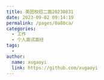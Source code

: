 ```yaml
---
title: 美团校招二面20230831
date: 2023-09-02 09:14:19
permalink: /pages/0a80ca/
categories:
  - 工作
  - 个人面试面经
tags:
  - 
author: 
  name: xugaoyi
  link: https://github.com/xugaoyi
---
```

